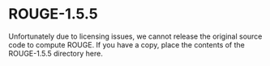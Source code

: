 # ROUGE-1.5.5
Unfortunately due to licensing issues, we cannot release the original source code to compute ROUGE.
If you have a copy, place the contents of the ROUGE-1.5.5 directory here.
